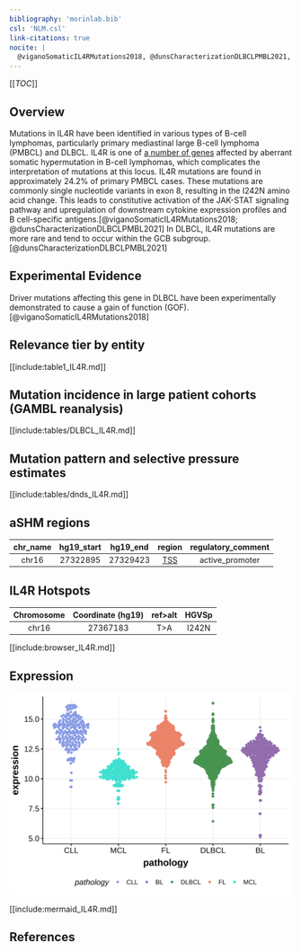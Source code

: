 ```yaml
---
bibliography: 'morinlab.bib'
csl: 'NLM.csl'
link-citations: true
nocite: |
  @viganoSomaticIL4RMutations2018, @dunsCharacterizationDLBCLPMBL2021, 
---
```

[[_TOC_]]

## Overview
Mutations in IL4R have been identified in various types of B-cell lymphomas, particularly primary mediastinal large B-cell lymphoma (PMBCL) and DLBCL. IL4R is one of [a number of genes](https://github.com/morinlab/LLMPP/wiki/ashm) affected by aberrant somatic hypermutation in B-cell lymphomas, which complicates the interpretation of mutations at this locus. IL4R mutations are found in approximately 24.2% of primary PMBCL cases. These mutations are commonly single nucleotide variants in exon 8, resulting in the I242N amino acid change. This leads to constitutive activation of the JAK-STAT signaling pathway and upregulation of downstream cytokine expression profiles and B cell-specific antigens.[@viganoSomaticIL4RMutations2018; @dunsCharacterizationDLBCLPMBL2021] In DLBCL, IL4R mutations are more rare and tend to occur within the GCB subgroup.[@dunsCharacterizationDLBCLPMBL2021]


## Experimental Evidence

Driver mutations affecting this gene in DLBCL have been experimentally demonstrated to cause a gain of function (GOF).[@viganoSomaticIL4RMutations2018]

## Relevance tier by entity

[[include:table1_IL4R.md]]

## Mutation incidence in large patient cohorts (GAMBL reanalysis)

[[include:tables/DLBCL_IL4R.md]]

## Mutation pattern and selective pressure estimates

[[include:tables/dnds_IL4R.md]]

## aSHM regions

|chr_name|hg19_start|hg19_end|region                                                                                    |regulatory_comment|
|:--------:|:----------:|:--------:|:------------------------------------------------------------------------------------------:|:------------------:|
|chr16   |27322895  |27329423|[TSS](https://genome.ucsc.edu/s/rdmorin/GAMBL%20hg19?position=chr16%3A27322895%2D27329423)|active_promoter   |



## IL4R Hotspots

| Chromosome |Coordinate (hg19) | ref>alt | HGVSp | 
 | :---:| :---: | :--: | :---: |
| chr16 | 27367183 | T>A | I242N |

[[include:browser_IL4R.md]]

## Expression
![](images/gene_expression/IL4R_by_pathology.svg)
<!-- ORIGIN: viganoSomaticIL4RMutations2018b -->
<!-- DLBCL: dunsCharacterizationDLBCLPMBL2021b -->
<!-- PMBL: viganoSomaticIL4RMutations2018b -->

[[include:mermaid_IL4R.md]]

## References
